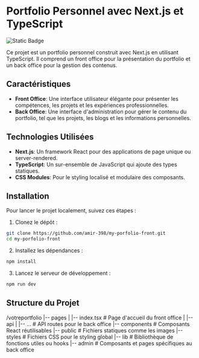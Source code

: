 # Portfolio Personnel avec Next.js et TypeScript
![Static Badge](https://img.shields.io/badge/version-1.0.0-blue)

Ce projet est un portfolio personnel construit avec Next.js en utilisant TypeScript. Il comprend un front office pour la présentation du portfolio et un back office pour la gestion des contenus.

## Caractéristiques

- **Front Office**: Une interface utilisateur élégante pour présenter les compétences, les projets et les expériences professionnelles.
- **Back Office**: Une interface d'administration pour gérer le contenu du portfolio, tel que les projets, les blogs et les informations personnelles.

## Technologies Utilisées

- **Next.js**: Un framework React pour des applications de page unique ou server-rendered.
- **TypeScript**: Un sur-ensemble de JavaScript qui ajoute des types statiques.
- **CSS Modules**: Pour le styling localisé et modulaire des composants.

## Installation

Pour lancer le projet localement, suivez ces étapes :

1. Clonez le dépôt :

```bash
git clone https://github.com/amir-398/my-porfolio-front.git
cd my-porfolio-front
```
2. Installez les dépendances :
```bash
npm install
```
3. Lancez le serveur de développement :
```bash
npm run dev
```
## Structure du Projet
/votreportfolio
|-- pages
|   |-- index.tsx        # Page d'accueil du front office
|   |-- api
|       |-- ...         # API routes pour le back office
|-- components          # Composants React réutilisables
|-- public              # Fichiers statiques comme les images
|-- styles              # Fichiers CSS pour le styling global
|-- lib                 # Bibliothèque de fonctions utiles ou hooks
|-- admin               # Composants et pages spécifiques au back office
